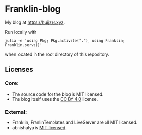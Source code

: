 # Franklin-blog

My blog at <https://huijzer.xyz>.

Run locally with
```
julia -e 'using Pkg; Pkg.activate("."); using Franklin; Franklin.serve()'
```
when located in the root directory of this repository.

## Licenses

### Core:

- The source code for the blog is MIT licensed.
- The blog itself uses the [CC BY 4.0](http://creativecommons.org/licenses/by/4.0/) license.

### External:

- Franklin, FranlinTemplates and LiveServer are all MIT licensed.
- abhishalya is [MIT licensed](https://github.com/abhishalya/abhishalya.github.io/).

